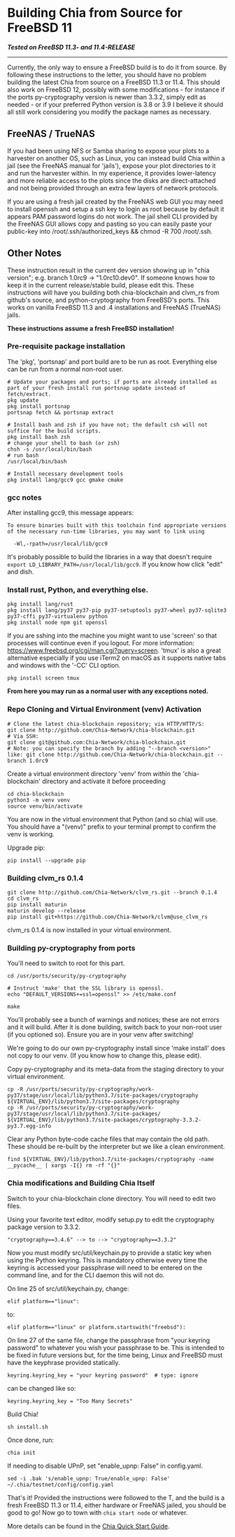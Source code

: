# Building Chia from Source for FreeBSD 11

_**Tested on FreeBSD 11.3- and 11.4-RELEASE**_

***


Currently, the only way to ensure a FreeBSD build is to do it from source. By following these instructions to the letter, you should have no problem building the latest Chia from source on a FreeBSD 11.3 or 11.4. This should also work on FreeBSD 12, possibly with some modifications - for instance if the ports py-cryptography version is newer than 3.3.2, simply edit as needed - or if your preferred Python version is 3.8 or 3.9 I believe it should all still work considering you modify the package names as necessary.

## FreeNAS / TrueNAS

If you had been using NFS or Samba sharing to expose your plots to a harvester on another OS, such as Linux, you can instead build Chia within a jail (see the FreeNAS manual for 'jails'), expose your plot directories to it and run the harvester within. In my experience, it provides lower-latency and more reliable access to the plots since the disks are direct-attached and not being provided through an extra few layers of network protocols.

If you are using a fresh jail created by the FreeNAS web GUI you may need to install openssh and setup a ssh key to login as root because by default it appears PAM password logins do not work. The jail shell CLI provided by the FreeNAS GUI allows copy and pasting so you can easily paste your public-key into /root/.ssh/authorized_keys && chmod -R 700 /root/.ssh.

## Other Notes

These instruction result in the current dev version showing up in "chia version"; e.g. branch 1.0rc9 -> "1.0rc10.dev0". If someone knows how to keep it in the current release/stable build, please edit this. These instructions will have you building both chia-blockchain and clvm_rs from github's source, and python-cryptography from FreeBSD's ports. This works on vanilla FreeBSD 11.3 and .4 installations and FreeNAS (TrueNAS) jails.

**These instructions assume a fresh FreeBSD installation!**

### Pre-requisite package installation

The 'pkg', 'portsnap' and port build are to be run as root. Everything else can be run from a normal non-root user.

```
# Update your packages and ports; if ports are already installed as part of your fresh install run portsnap update instead of fetch/extract.
pkg update
pkg install portsnap
portsnap fetch && portsnap extract

# Install bash and zsh if you have not; the default csh will not suffice for the build scripts.
pkg install bash zsh
# change your shell to bash (or zsh)
chsh -s /usr/local/bin/bash
# run bash
/usr/local/bin/bash

# Install necessary development tools 
pkg install lang/gcc9 gcc gmake cmake

```

### gcc notes

After installing gcc9, this message appears:

```
To ensure binaries built with this toolchain find appropriate versions
of the necessary run-time libraries, you may want to link using

  -Wl,-rpath=/usr/local/lib/gcc9
```

It's probably possible to build the libraries in a way that doesn't require `export LD_LIBRARY_PATH=/usr/local/lib/gcc9`. If you know how click "edit" and dish.

### Install rust, Python, and everything else.

```
pkg install lang/rust
pkg install lang/py37 py37-pip py37-setuptools py37-wheel py37-sqlite3 py37-cffi py37-virtualenv python
pkg install node npm git openssl
```

If you are sshing into the machine you might want to use 'screen' so that processes will continue even if you logout. For more information: https://www.freebsd.org/cgi/man.cgi?query=screen. 'tmux' is also a great alternative especially if you use iTerm2 on macOS as it supports native tabs and windows with the '-CC' CLI option.

```
pkg install screen tmux
```

**From here you may run as a normal user with any exceptions noted.**

### Repo Cloning and Virtual Environment (venv) Activation

```
# Clone the latest chia-blockchain repository; via HTTP/HTTP/S:
git clone http://github.com/Chia-Network/chia-blockchain.git
# Via SSH:
git clone git@github.com:Chia-Network/chia-blockchain.git
# Note: you can specify the branch by adding "--branch <version>" like: git clone http://github.com/Chia-Network/chia-blockchain.git --branch 1.0rc9

```

Create a virtual environment directory 'venv' from *within* the 'chia-blockchain' directory and activate it before proceeding
```
cd chia-blockchain
python3 -m venv venv
source venv/bin/activate 
```

You are now in the virtual environment that Python (and so chia) will use. You should have a "(venv)" prefix to your terminal prompt to confirm the venv is working.

Upgrade pip:
```
pip install --upgrade pip
```

### Building clvm_rs 0.1.4

```
git clone http://github.com/Chia-Network/clvm_rs.git --branch 0.1.4
cd clvm_rs
pip install maturin
maturin develop --release
pip install git+https://github.com/Chia-Network/clvm@use_clvm_rs
```

clvm_rs 0.1.4 is now installed in your virtual environment.

### Building py-cryptography from ports

You'll need to switch to root for this part.

```
cd /usr/ports/security/py-cryptography

# Instruct 'make' that the SSL library is openssl.
echo "DEFAULT_VERSIONS+=ssl=openssl" >> /etc/make.conf

make
```

You'll probably see a bunch of warnings and notices; these are not errors and it will build. After it is done building, switch back to your non-root user (if you optioned so). Ensure you are in your venv after switching!

We're going to do our own py-cryptography install since 'make install' does not copy to our venv. (If you know how to change this, please edit).

Copy py-cryptography and its meta-data from the staging directory to your virtual environment.

```
cp -R /usr/ports/security/py-cryptography/work-py37/stage/usr/local/lib/python3.7/site-packages/cryptography ${VIRTUAL_ENV}/lib/python3.7/site-packages/cryptography
cp -R /usr/ports/security/py-cryptography/work-py37/stage/usr/local/lib/python3.7/site-packages/ ${VIRTUAL_ENV}/lib/python3.7/site-packages/cryptography-3.3.2-py3.7.egg-info
```

Clear any Python byte-code cache files that may contain the old path. These should be re-built by the interpreter but we like a clean environment.
```
find ${VIRTUAL_ENV}/lib/python3.7/site-packages/cryptography -name __pycache__ | xargs -I{} rm -rf "{}"
```

### Chia modifications and Building Chia Itself

Switch to your chia-blockchain clone directory. You will need to edit two files.

Using your favorite text editor, modify setup.py to edit the cryptography package version to 3.3.2.
```
"cryptography==3.4.6" --> to --> "cryptography==3.3.2"
```

Now you must modify src/util/keychain.py to provide a static key when using the Python keyring. This is mandatory otherwise every time the keyring is accessed your passphrase will need to be entered on the command line, and for the CLI daemon this will not do.

On line 25 of src/util/keychain.py, change:

```
elif platform=="linux":
```
to:
```
elif platform=="linux" or platform.startswith("freebsd"):
```

On line 27 of the same file, change the passphrase from "your keyring password" to whatever you wish your passphrase to be. This is intended to be fixed in future versions but, for the time being, Linux and FreeBSD must have the keyphrase provided statically.
```
keyring.keyring_key = "your keyring password"  # type: ignore
```
can be changed like so:
```
keyring.keyring_key = "Too Many Secrets"
```

Build Chia!

```
sh install.sh
```
Once done, run:

```
chia init
```

If needing to disable UPnP, set "enable_upnp: False" in config.yaml.

```
sed -i .bak 's/enable_upnp: True/enable_upnp: False' ~/.chia/testnet/config/config.yaml
```

That's it! Provided the instructions were followed to the T, and the build is a fresh FreeBSD 11.3 or 11.4, either hardware or FreeNAS jailed, you should be good to go! Now go to town with `chia start node` or whatever.

More details can be found in the [Chia Quick Start Guide](https://github.com/Chia-Network/chia-blockchain/wiki/Quick-Start-Guide).
